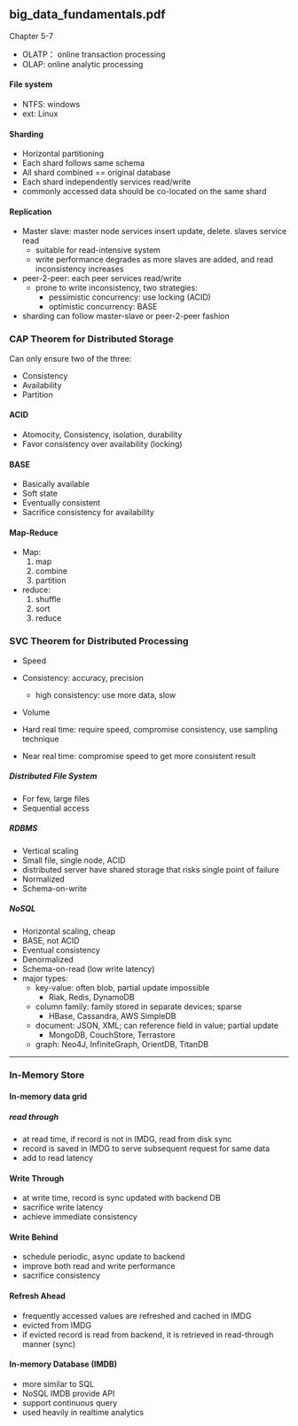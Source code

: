 ## big_data_fundamentals.pdf
Chapter 5-7
* OLATP： online transaction processing
* OLAP: online analytic processing

#### File system
* NTFS: windows
* ext: Linux

#### Sharding
* Horizontal partitioning
* Each shard follows same schema
* All shard combined == original database
* Each shard independently services read/write
* commonly accessed data should be co-located on the same shard

#### Replication
* Master slave: master node services insert update, delete. slaves service read
  - suitable for read-intensive system
  - write performance degrades as more slaves are added, and read inconsistency increases
* peer-2-peer: each peer services read/write
  - prone to write inconsistency, two strategies:
    * pessimistic concurrency: use locking (ACID)
    * optimistic concurrency: BASE
* sharding can follow master-slave or peer-2-peer fashion


### CAP Theorem for Distributed Storage
Can only ensure two of the three:
* Consistency
* Availability
* Partition

#### ACID
* Atomocity, Consistency, isolation, durability
* Favor consistency over availability (locking)

#### BASE
* Basically available
* Soft state
* Eventually consistent
* Sacrifice consistency for availability

#### Map-Reduce
* Map:
  1. map
  2. combine
  3. partition
* reduce:
  1. shuffle
  2. sort
  3. reduce

### SVC Theorem for Distributed Processing
* Speed
* Consistency: accuracy, precision
  - high consistency: use more data, slow
* Volume

* Hard real time: require speed, compromise consistency, use sampling technique
* Near real time: compromise speed to get more consistent result

##### Distributed File System
* For few, large files
* Sequential access

##### RDBMS
* Vertical scaling
* Small file, single node, ACID
* distributed server have shared storage that risks single point of failure
* Normalized
* Schema-on-write

##### NoSQL
* Horizontal scaling, cheap
* BASE, not ACID
* Eventual consistency
* Denormalized
* Schema-on-read (low write latency)
* major types:
  - key-value: often blob, partial update impossible
    * Riak, Redis, DynamoDB
  - column family: family stored in separate devices; sparse
    * HBase, Cassandra, AWS SimpleDB
  - document: JSON, XML; can reference field in value; partial update
    * MongoDB, CouchStore, Terrastore
  - graph: Neo4J, InfiniteGraph, OrientDB, TitanDB

___
### In-Memory Store
#### In-memory data grid
##### read through
* at read time, if record is not in IMDG, read from disk sync
* record is saved in IMDG to serve subsequent request for same data
* add to read latency

#### Write Through
* at write time, record is sync updated with backend DB
* sacrifice write latency
* achieve immediate consistency

#### Write Behind
* schedule periodic, async update to backend
* improve both read and write performance
* sacrifice consistency

#### Refresh Ahead
* frequently accessed values are refreshed and cached in IMDG
* evicted from IMDG
* if evicted record is read from backend, it is retrieved in read-through manner (sync)

#### In-memory Database (IMDB)
* more similar to SQL
* NoSQL IMDB provide API
* support continuous query
* used heavily in realtime analytics
